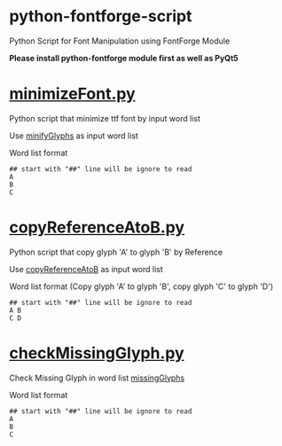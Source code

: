 # python-fontforge-script

Python Script for Font Manipulation using FontForge Module

**Please install python-fontforge module first as well as PyQt5**

# [minimizeFont.py](../../blob/master/minimizeFont.py)

Python script that minimize ttf font by input word list

Use [minifyGlyphs](../../blob/master/minifyGlyphs) as input word list

Word list format
```
## start with "##" line will be ignore to read
A
B
C
```

# [copyReferenceAtoB.py](../../blob/master/copyReferenceAtoB.py)

Python script that copy glyph 'A' to glyph 'B' by Reference

Use [copyReferenceAtoB](../../blob/master/copyReferenceAtoB) as input word list

Word list format (Copy glyph 'A' to glyph 'B', copy glyph 'C' to glyph 'D')
```
## start with "##" line will be ignore to read
A B
C D
```

# [checkMissingGlyph.py](../../blob/master/checkMissingGlyph.py)

Check Missing Glyph in word list [missingGlyphs](../../blob/master/missingGlyphs) 

Word list format
```
## start with "##" line will be ignore to read
A
B
C
```